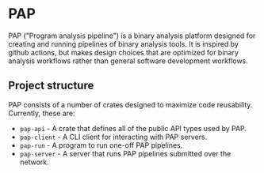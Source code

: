 PAP
======

PAP ("Program analysis pipeline") is a binary analysis platform designed for
creating and running pipelines of binary analysis tools. It is inspired by
github actions, but makes design choices that are optimized for binary analysis
workflows rather than general software development workflows.

## Project structure

PAP consists of a number of crates designed to maximize code reusability.
Currently, these are:

- `pap-api` - A crate that defines all of the public API types used by PAP.
- `pap-client` - A CLI client for interacting with PAP servers.
- `pap-run` - A program to run one-off PAP pipelines.
- `pap-server` - A server that runs PAP pipelines submitted over the network.
